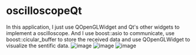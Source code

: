 # oscilloscopeQt
In this application, I just use QOpenGLWidget and Qt's other widgets to implement a oscilloscope. And I use boost::asio to communicate, use boost::cicular_buffer to store the received data and use QOpenGLWidget to visualize the sentific data.
![image](https://github.com/liulangx/oscilloscopeQt/blob/master/Result/%E7%A4%BA%E6%B3%A2%E5%99%A8%E7%AC%AC%E4%B8%80%E7%89%881.png)
![image](https://github.com/liulangx/oscilloscopeQt/blob/master/Result/%E7%A4%BA%E6%B3%A2%E5%99%A8%E7%AC%AC%E4%B8%80%E7%89%882.png)
![image](https://github.com/liulangx/oscilloscopeQt/blob/master/Result/%E7%A4%BA%E6%B3%A2%E5%99%A8%E7%AC%AC%E4%B8%80%E7%89%883.png)
